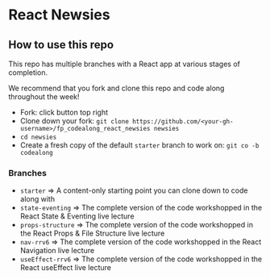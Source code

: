 # React Newsies

## How to use this repo
This repo has multiple branches with a React app at various stages of completion.

We recommend that you fork and clone this repo and code along throughout the week!

- Fork: click button top right
- Clone down your fork: `git clone https://github.com/<your-gh-username>/fp_codealong_react_newsies newsies`
- `cd newsies`
- Create a fresh copy of the default `starter` branch to work on: `git co -b codealong`

### Branches
- `starter` => A content-only starting point you can clone down to code along with
- `state-eventing` => The complete version of the code workshopped in the React State & Eventing live lecture
- `props-structure` => The complete version of the code workshopped in the React Props & File Structure live lecture
- `nav-rrv6` => The complete version of the code workshopped in the React Navigation live lecture
- `useEffect-rrv6` => The complete version of the code workshopped in the React useEffect live lecture